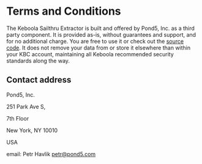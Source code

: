 # Terms and Conditions

The Keboola Sailthru Extractor is built and offered by Pond5, Inc. as a third party component. It is provided as-is, without guarantees and support, and for no additional charge. You are free to use it or check out the [source code](https://github.com/radektomasek/keboola-ex-ooyala). It does not remove your data from or store it elsewhere than within your KBC account, maintaining all Keboola recommended security standards along the way.

## Contact address

Pond5, Inc.

251 Park Ave S,

7th Floor

New York, NY 10010

USA

email: Petr Havlik <petr@pond5.com>
